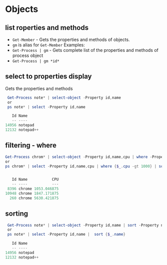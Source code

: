 # Objects

## list roperties and methods
 - `Get-Member` - Gets the properties and methods of objects.
 - `gm` is alias for `Get-Member`
 Examples:
 -   `Get-Process | gm` - Gets complete list of the properties and methods of process object
 -   `Get-Process | gm *id*` 

## select to properties display 
Gets the properties and methods 
```powershell
 Get-Process note* | select-object -Property id,name
 or 
 ps note* | select -Property id,name

   Id Name
   -- ----
14956 notepad
12132 notepad++
```
## filtering - where 

```powershell
Get-Process chrom* | select-object -Property id,name,cpu | where -Property cpu -gt 1000 | sort -Property cpu
or
ps chrom* | select -Property id,name,cpu | where {$_.cpu -gt 1000} | sort {$_.cpu}


   Id Name           CPU
   -- ----           ---
 8396 chrome 1053.046875
10948 chrome 1847.171875
  260 chrome 5630.421875
```

## sorting

```powershell
 Get-Process note* | select-object -Property id,name | sort -Property name 
 or 
 ps note* | select -Property id,name |  sort {$_.name}  

   Id Name
   -- ----
14956 notepad
12132 notepad++
```

